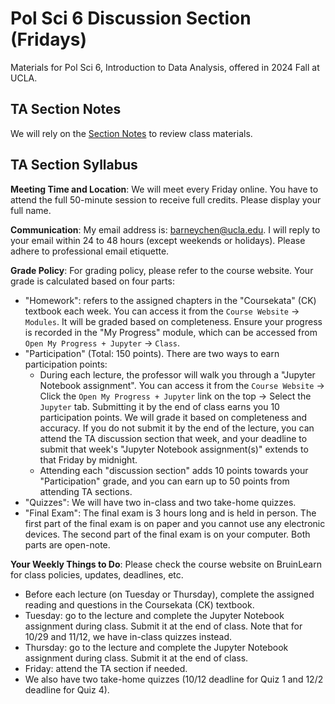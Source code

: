 # Pol Sci 6 Discussion Section (Fridays)
Materials for Pol Sci 6, Introduction to Data Analysis, offered in 2024 Fall at UCLA.

## TA Section Notes
We will rely on the [Section Notes](https://htmlpreview.github.io/?https://github.com/haotianchen/ps6/blob/main/notes.html) to review class materials. 

## TA Section Syllabus
**Meeting Time and Location**: We will meet every Friday online. You have to attend the full 50-minute session to receive full credits. Please display your full name. 

**Communication**: My email address is: barneychen@ucla.edu. I will reply to your email within 24 to 48 hours (except weekends or holidays). Please adhere to professional email etiquette. 

**Grade Policy**: For grading policy, please refer to the course website. Your grade is calculated based on four parts: 
+ "Homework": refers to the assigned chapters in the "Coursekata" (CK) textbook each week. You can access it from the `Course Website` -> `Modules`. It will be graded based on completeness. Ensure your progress is recorded in the "My Progress" module, which can be accessed from `Open My Progress + Jupyter` -> `Class`. 
+ "Participation" (Total: 150 points). There are two ways to earn participation points:
  - During each lecture, the professor will walk you through a "Jupyter Notebook assignment". You can access it from the `Course Website` -> Click the `Open My Progress + Jupyter` link on the top -> Select the `Jupyter` tab. Submitting it by the end of class earns you 10 participation points. We will grade it based on completeness and accuracy. If you do not submit it by the end of the lecture, you can attend the TA discussion section that week, and your deadline to submit that week's "Jupyter Notebook assignment(s)" extends to that Friday by midnight. 
  - Attending each "discussion section" adds 10 points towards your "Participation" grade, and you can earn up to 50 points from attending TA sections.
+ "Quizzes": We will have two in-class and two take-home quizzes. 
+ "Final Exam": The final exam is 3 hours long and is held in person. The first part of the final exam is on paper and you cannot use any electronic devices. The second part of the final exam is on your computer. Both parts are open-note.

**Your Weekly Things to Do**: Please check the course website on BruinLearn for class policies, updates, deadlines, etc.
+ Before each lecture (on Tuesday or Thursday), complete the assigned reading and questions in the Coursekata (CK) textbook.   
+ Tuesday: go to the lecture and complete the Jupyter Notebook assignment during class. Submit it at the end of class. Note that for 10/29 and 11/12, we have in-class quizzes instead.
+ Thursday: go to the lecture and complete the Jupyter Notebook assignment during class. Submit it at the end of class.
+ Friday: attend the TA section if needed.
+ We also have two take-home quizzes (10/12 deadline for Quiz 1 and 12/2 deadline for Quiz 4).  


